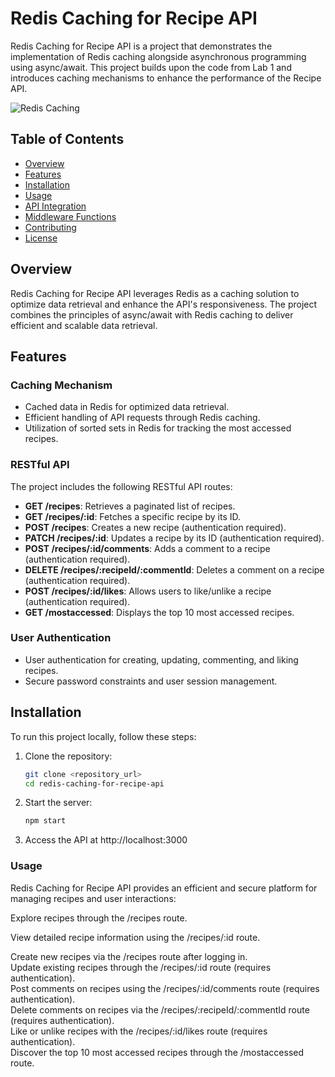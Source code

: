 # Redis Caching for Recipe API

Redis Caching for Recipe API is a project that demonstrates the implementation of Redis caching alongside asynchronous programming using async/await. This project builds upon the code from Lab 1 and introduces caching mechanisms to enhance the performance of the Recipe API.

![Redis Caching](link_to_project_image)

## Table of Contents

- [Overview](#overview)
- [Features](#features)
- [Installation](#installation)
- [Usage](#usage)
- [API Integration](#api-integration)
- [Middleware Functions](#middleware-functions)
- [Contributing](#contributing)
- [License](#license)

## Overview

Redis Caching for Recipe API leverages Redis as a caching solution to optimize data retrieval and enhance the API's responsiveness. The project combines the principles of async/await with Redis caching to deliver efficient and scalable data retrieval.

## Features

### Caching Mechanism

- Cached data in Redis for optimized data retrieval.
- Efficient handling of API requests through Redis caching.
- Utilization of sorted sets in Redis for tracking the most accessed recipes.

### RESTful API

The project includes the following RESTful API routes:

- **GET /recipes**: Retrieves a paginated list of recipes.
- **GET /recipes/:id**: Fetches a specific recipe by its ID.
- **POST /recipes**: Creates a new recipe (authentication required).
- **PATCH /recipes/:id**: Updates a recipe by its ID (authentication required).
- **POST /recipes/:id/comments**: Adds a comment to a recipe (authentication required).
- **DELETE /recipes/:recipeId/:commentId**: Deletes a comment on a recipe (authentication required).
- **POST /recipes/:id/likes**: Allows users to like/unlike a recipe (authentication required).
- **GET /mostaccessed**: Displays the top 10 most accessed recipes.

### User Authentication

- User authentication for creating, updating, commenting, and liking recipes.
- Secure password constraints and user session management.

## Installation

To run this project locally, follow these steps:

1. Clone the repository:

   ```bash
   git clone <repository_url>
   cd redis-caching-for-recipe-api
    ```
2. Start the server:
    ```bash
    npm start
    ```

3. Access the API at http://localhost:3000


### Usage
Redis Caching for Recipe API provides an efficient and secure platform for managing recipes and user interactions:

Explore recipes through the /recipes route.  

View detailed recipe information using the /recipes/:id route.  

Create new recipes via the /recipes route after logging in.  
Update existing recipes through the /recipes/:id route (requires authentication).  
Post comments on recipes using the /recipes/:id/comments route (requires authentication).  
Delete comments on recipes via the /recipes/:recipeId/:commentId route (requires authentication).  
Like or unlike recipes with the /recipes/:id/likes route (requires authentication).  
Discover the top 10 most accessed recipes through the /mostaccessed route.  
